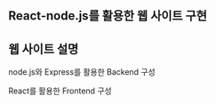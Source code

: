 ## React-node.js를 활용한 웹 사이트 구현

## 웹 사이트 설명

node.js와 Express를 활용한 Backend 구성

React를 활용한 Frontend 구성
